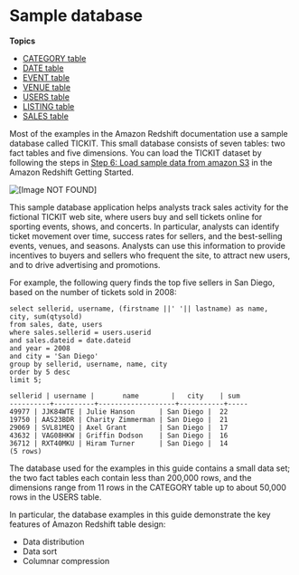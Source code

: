 # Sample database<a name="c_sampledb"></a>

**Topics**
+ [CATEGORY table](r_categorytable.md)
+ [DATE table](r_datetable.md)
+ [EVENT table](r_eventtable.md)
+ [VENUE table](r_venuetable.md)
+ [USERS table](r_userstable.md)
+ [LISTING table](r_listingtable.md)
+ [SALES table](r_salestable.md)

Most of the examples in the Amazon Redshift documentation use a sample database called TICKIT\. This small database consists of seven tables: two fact tables and five dimensions\. You can load the TICKIT dataset by following the steps in [Step 6: Load sample data from amazon S3](https://docs.aws.amazon.com/redshift/latest/gsg/rs-gsg-create-sample-db.html) in the Amazon Redshift Getting Started\.

![\[Image NOT FOUND\]](http://docs.aws.amazon.com/redshift/latest/dg/images/tickitdb.png)

This sample database application helps analysts track sales activity for the fictional TICKIT web site, where users buy and sell tickets online for sporting events, shows, and concerts\. In particular, analysts can identify ticket movement over time, success rates for sellers, and the best\-selling events, venues, and seasons\. Analysts can use this information to provide incentives to buyers and sellers who frequent the site, to attract new users, and to drive advertising and promotions\.

For example, the following query finds the top five sellers in San Diego, based on the number of tickets sold in 2008: 

```
select sellerid, username, (firstname ||' '|| lastname) as name,
city, sum(qtysold)
from sales, date, users
where sales.sellerid = users.userid
and sales.dateid = date.dateid
and year = 2008
and city = 'San Diego'
group by sellerid, username, name, city
order by 5 desc
limit 5;

sellerid | username |       name        |   city    | sum
----------+----------+-------------------+-----------+-----
49977 | JJK84WTE | Julie Hanson      | San Diego |  22
19750 | AAS23BDR | Charity Zimmerman | San Diego |  21
29069 | SVL81MEQ | Axel Grant        | San Diego |  17
43632 | VAG08HKW | Griffin Dodson    | San Diego |  16
36712 | RXT40MKU | Hiram Turner      | San Diego |  14
(5 rows)
```

The database used for the examples in this guide contains a small data set; the two fact tables each contain less than 200,000 rows, and the dimensions range from 11 rows in the CATEGORY table up to about 50,000 rows in the USERS table\.

In particular, the database examples in this guide demonstrate the key features of Amazon Redshift table design: 
+ Data distribution
+ Data sort
+ Columnar compression